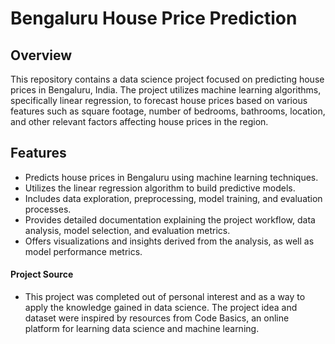 # Bengaluru House Price Prediction

## Overview

This repository contains a data science project focused on predicting house prices in Bengaluru, India. The project utilizes machine learning algorithms, specifically linear regression, to forecast house prices based on various features such as square footage, number of bedrooms, bathrooms, location, and other relevant factors affecting house prices in the region.

## Features

- Predicts house prices in Bengaluru using machine learning techniques.
- Utilizes the linear regression algorithm to build predictive models.
- Includes data exploration, preprocessing, model training, and evaluation processes.
- Provides detailed documentation explaining the project workflow, data analysis, model selection, and evaluation metrics.
- Offers visualizations and insights derived from the analysis, as well as model performance metrics.

#### Project Source
- This project was completed out of personal interest and as a way to apply the knowledge gained in data science. The project idea and dataset were inspired by resources from Code Basics, an online platform for learning data science and machine learning.

